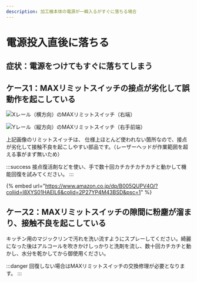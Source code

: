 ```yaml
---
description: 加工機本体の電源が一瞬入るがすぐに落ちる場合
---
```


# 電源投入直後に落ちる

## 症状：電源をつけてもすぐに落ちてしまう

## ケース1：MAXリミットスイッチの接点が劣化して誤動作を起こしている

![Xレール（横方向）のMAXリミットスイッチ（右端）](/assets/20191017\_01.jpg)

![Yレール（縦方向）のMAXリミットスイッチ（右手前端）](/assets/20191017\_02.jpg)

上記画像のリミットスイッチは、 仕様上ほとんど使われない箇所なので、接点が劣化して接触不良を起こしやすい部品です。（レーザーヘッドが作業範囲を超える事がまず無いため）

:::success
接点復活剤などを使い、手で数十回カチカチカチカチと動かして機能回復を試みてください。
:::

{% embed url="https://www.amazon.co.jp/dp/B005QUPV4O/?coliid=I8XYS01HAEIL6&colid=2P27YP4M43BSD&psc=1" %}

## ケース2：MAXリミットスイッチの隙間に粉塵が溜まり、接触不良を起こしている

キッチン用のマジックリンで汚れを洗い流すようにスプレーしてください。綺麗になった後はアルコールを吹きかけしっかりと洗剤を流し、数十回カチカチと動かし、水分を乾かしてから御使用ください。

:::danger
回復しない場合はMAXリミットスイッチの交換修理が必要となります。
:::
